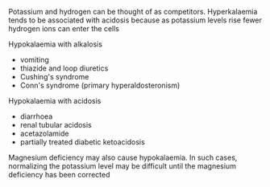 Potassium and hydrogen can be thought of as competitors. Hyperkalaemia tends to be associated with acidosis because as potassium levels rise fewer hydrogen ions can enter the cells  
  
Hypokalaemia with alkalosis  
* vomiting
* thiazide and loop diuretics
* Cushing's syndrome
* Conn's syndrome (primary hyperaldosteronism)

  
Hypokalaemia with acidosis  
* diarrhoea
* renal tubular acidosis
* acetazolamide
* partially treated diabetic ketoacidosis

  
Magnesium deficiency may also cause hypokalaemia. In such cases, normalizing the potassium level may be difficult until the magnesium deficiency has been corrected